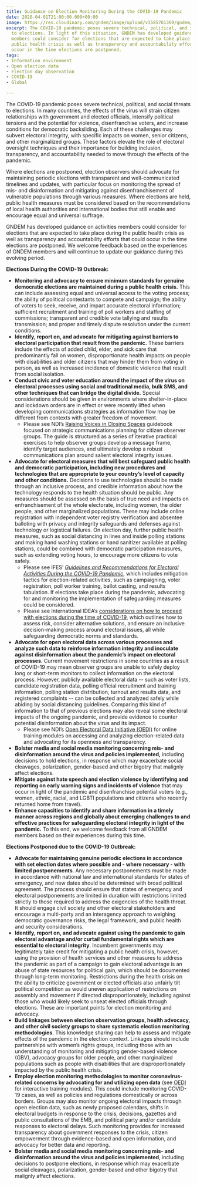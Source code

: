 ```yaml
---
title: Guidance on Election Monitoring During the COVID-19 Pandemic
date: 2020-04-01T21:00:00.000+00:00
image: https://res.cloudinary.com/gndem/image/upload/v1585761360/gndem/COCEM_HQ_2_1_ijn3pd.jpg
excerpt: The COVID-19 pandemic poses severe technical, political, and social threats
  to elections. In light of this situation, GNDEM has developed guidance on activities
  members could consider for elections that are expected to take place during the
  public health crisis as well as transparency and accountability efforts that could
  occur in the time elections are postponed.
tags:
- Information environment
- Open election data
- Election day observation
- COVID-19
- Global

---
```

The COVID-19 pandemic poses severe technical, political, and social threats to elections. In many countries, the effects of the virus will strain citizen relationships with government and elected officials, intensify political tensions and the potential for violence, disenfranchise voters, and increase conditions for democratic backsliding. Each of these challenges may subvert electoral integrity, with specific impacts on women, senior citizens, and other marginalized groups. These factors elevate the role of electoral oversight techniques and their importance for building inclusion, transparency, and accountability needed to move through the effects of the pandemic.

Where elections are postponed, election observers should advocate for maintaining periodic elections with transparent and well-communicated timelines and updates, with particular focus on monitoring the spread of mis- and disinformation and mitigating against disenfranchisement of vulnerable populations through various measures. Where elections are held, public health measures must be considered based on the recommendations of local health authorities and international bodies that still enable and encourage equal and universal suffrage.

GNDEM has developed guidance on activities members could consider for elections that are expected to take place during the public health crisis as well as transparency and accountability efforts that could occur in the time elections are postponed. We welcome feedback based on the experiences of GNDEM members and will continue to update our guidance during this evolving period.

**Elections During the COVID-19 Outbreak:**

* **Monitoring and advocacy to ensure minimum standards for genuine democratic elections are maintained during a public health crisis.** This can include assessing equal and universal access to the voting process; the ability of political contestants to compete and campaign; the ability of voters to seek, receive, and impart accurate electoral information; sufficient recruitment and training of poll workers and staffing of commissions; transparent and credible vote tallying and results transmission; and proper and timely dispute resolution under the current conditions.
* **Identify, report on, and advocate for mitigating against barriers to electoral participation that result from the pandemic.** These barriers include the effects of added child, elder, and sick care that predominantly fall on women, disproportionate health impacts on people with disabilities and older citizens that may hinder them from voting in person, as well as increased incidence of domestic violence that result from social isolation.
* **Conduct civic and voter education around the impact of the virus on electoral processes using social and traditional media, bulk SMS, and other techniques that can bridge the digital divide.** Special considerations should be given in environments where shelter-in-place and lockdown orders are in effect or were recently lifted when developing communications strategies as information flow may be different from contexts with greater freedom of movement.
  * Please see NDI’s [Raising Voices in Closing Spaces](https://www.raiseavoice.net/) guidebook focused on strategic communications planning for citizen observer groups. The guide is structured as a series of iterative practical exercises to help observer groups develop a message frame, identify target audiences, and ultimately develop a robust communications plan around salient electoral integrity issues.
* **Advocate for electoral measures that will best safeguard public health and democratic participation, including new procedures and technologies that are appropriate to your country’s level of capacity and other conditions.** Decisions to use technologies should be made through an inclusive process, and credible information about how the technology responds to the health situation should be public. Any measures should be assessed on the basis of true need and impacts on enfranchisement of the whole electorate, including women, the older people, and other marginalized populations. These may include online registration with independent voter registry verification and absentee balloting with privacy and integrity safeguards and defenses against technology or logistical failures. On election day, further public health measures, such as social distancing in lines and inside polling stations and making hand washing stations or hand sanitizer available at polling stations, could be combined with democratic participation measures, such as extending voting hours, to encourage more citizens to vote safely.
  * Please see IFES’ [_Guidelines and Recommendations for Electoral Activities During the COVID-19 Pandemic_](https://drive.google.com/file/d/1o2nJ_XC-pNA8i_6EQbC6atRRdLxlvvj6/view), which includes mitigation tactics for election-related activities, such as campaigning, voter registration, poll worker training, ballot casting, and results tabulation. If elections take place during the pandemic, advocating for and monitoring the implementation of safeguarding measures could be considered.
  * Please see International IDEA’s [considerations on how to proceed with elections during the time of COVID-19](https://www.idea.int/news-media/news/elections-during-covid-19-considerations-how-proceed-caution), which outlines how to assess risk, consider alternative solutions, and ensure an inclusive decision-making process around electoral issues, all while safeguarding democratic norms and standards.
* **Advocate for open electoral data across various processes and analyze such data to reinforce information integrity and inoculate against disinformation about the pandemic’s impact on electoral processes**. Current movement restrictions in some countries as a result of COVID-19 may mean observer groups are unable to safely deploy long or short-term monitors to collect information on the electoral process. However, publicly available electoral data -- such as voter lists, candidate registration data, polling official recruitment and training information, polling station distribution, turnout and results data, and registered complaints -- can be collected and analyzed safely while abiding by social distancing guidelines. Comparing this kind of information to that of previous elections may also reveal some electoral impacts of the ongoing pandemic, and provide evidence to counter potential disinformation about the virus and its impact.
  * Please see NDI’s [Open Electoral Data Initiative (OEDI)](https://www.openelectiondata.net/en/) for online training modules on accessing and analyzing election-related data and advocating for its openness and transparency.
* **Bolster media and social media monitoring concerning mis- and disinformation around the virus and policies implemented,** including decisions to hold elections, in response which may exacerbate social cleavages, polarization, gender-based and other bigotry that malignly affect elections.
* **Mitigate against hate speech and election violence by identifying and reporting on early warning signs and incidents of violence** that may occur in light of the pandemic and disenfranchise potential voters (e.g., women, ethnic, racial, and LGBTI populations and citizens who recently returned home from travel).
* **Enhance capacities to identify and share information in a timely manner across regions and globally about emerging challenges to and effective practices for safeguarding electoral integrity in light of the pandemic.** To this end, we welcome feedback from all GNDEM members based on their experiences during this time.

**Elections Postponed due to the COVID-19 Outbreak:**

* **Advocate for maintaining genuine periodic elections in accordance with set election dates where possible and - where necessary - with limited postponements**. Any necessary postponements must be made in accordance with national law and international standards for states of emergency, and new dates should be determined with broad political agreement. The process should ensure that states of emergency and electoral postponements are limited in duration with restrictions limited strictly to those required to address the exigencies of the health threat. It should engage civil society and other electoral stakeholders and encourage a multi-party and an interagency approach to weighing democratic governance risks, the legal framework, and public health and security considerations.
* **Identify, report on, and advocate against using the pandemic to gain electoral advantage and/or curtail fundamental rights which are essential to electoral integrity**. Incumbent governments may legitimately take credit for mitigating a public health crisis, however, using the provision of health services and other measures to address the pandemic as part of a campaign to gain electoral advantage is an abuse of state resources for political gain, which should be documented through long-term monitoring. Restrictions during the health crisis on the ability to criticize government or elected officials also unfairly tilt political competition as would uneven application of restrictions on assembly and movement if directed disproportionately, including against those who would likely seek to unseat elected officials through elections. These are important points for election monitoring and advocacy.
* **Build linkages between election observation groups, health advocacy, and other civil society groups to share systematic election monitoring methodologies**. This knowledge sharing can help to assess and mitigate effects of the pandemic in the election context. Linkages should include partnerships with women’s rights groups, including those with an understanding of monitoring and mitigating gender-based violence (GBV), advocacy groups for older people, and other marginalized populations such as people with disabilities that are disproportionately impacted by the public health crisis.
* **Employ election monitoring methodologies to monitor coronavirus-related concerns by advocating for and utilizing open data** (see [OEDI](https://www.openelectiondata.net/en/) for interactive training modules). This could include monitoring COVID-19 cases, as well as policies and regulations domestically or across borders. Groups may also monitor ongoing electoral impacts through open election data, such as newly proposed calendars, shifts in electoral budgets in response to the crisis, decisions, gazettes and public consultations of the EMB, and political party and/or candidate responses to electoral delays. Such monitoring provides for increased transparency about government responses to the crisis, citizen empowerment through evidence-based and open information, and advocacy for better data and reporting.
* **Bolster media and social media monitoring concerning mis- and disinformation around the virus and policies implemented**, including decisions to postpone elections, in response which may exacerbate social cleavages, polarization, gender-based and other bigotry that malignly affect elections.